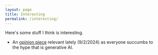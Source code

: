 ```yaml
---
layout: page
title: Interesting
permalink: /interesting/
---
```


Here's some stuff I think is interesting. 

* An <a href= "https://ludic.mataroa.blog/blog/i-will-fucking-piledrive-you-if-you-mention-ai-again/">opinion piece</a> relevant lately (9/2/2024) as everyone succumbs to the hype that is generative AI. 
